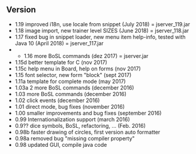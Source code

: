 ## Version 

- 1.19 improved i18n, use locale from snippet (July 2018)   = jserver_119.jar
- 1.18 image import, new trainer level SIZES (June 2018)   = jserver_118.jar
- 1.17 fixed bug in snippet loader, new menu item help-info, tested with Java 10 (April 2018)   = jserver_117.jar
- * 1.16 more BoSL commands (dez 2017)   = jserver.jar
- 1.15d better template for C (nov 2017)
- 1.15c help menu in Board, help on forms (nov 2017)
- 1.15  font selector, new form "block" (sept 2017)
- 1.11a template for complete mode (may 2017)
- 1.03a 2 more BoSL commands (december 2016)
- 1.03 more BoSL commands (december 2016)
- 1.02 click events (december 2016)
- 1.01 direct mode, bug fixes (november 2016)
- 1.00 smaller improvements and bug fixes (september 2016)
- 0.99 Internationalization support (march 2016)
- 0.9?? dice symbols, BoSL, refactoring, ... (Feb. 2016)
- 0.98b  faster drawing of circles, first version auto formatter
- 0.98a  removed bug "missing compiler property"
- 0.98   updated GUI, compile java code 
